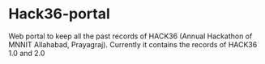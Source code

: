 # Hack36-portal
Web portal to keep all the past records of HACK36 (Annual Hackathon of MNNIT Allahabad, Prayagraj).
Currently it contains the records of HACK36 1.0 and 2.0
